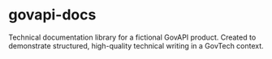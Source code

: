 # govapi-docs
Technical documentation library for a fictional GovAPI product. Created to demonstrate structured, high-quality technical writing in a GovTech context.
